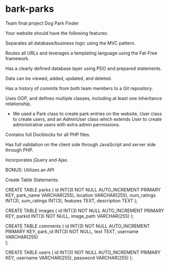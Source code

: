 # bark-parks
Team final project Dog Park Finder

Your website should have the following features:

Separates all database/business logic using the MVC pattern.

Routes all URLs and leverages a templating language using the Fat-Free framework.

Has a clearly defined database layer using PDO and prepared statements.

Data can be viewed, added, updated, and deleted.

Has a history of commits from both team members to a Git repository.

Uses OOP, and defines multiple classes, including at least one inheritance relationship.
- We used a Park class to create park entries on the website, User class to create users,
and an AdminUser class which extends User to create administrative users with extra admin permissions.

Contains full Docblocks for all PHP files.

Has full validation on the client side through JavaScript and server side through PHP.

Incorporates jQuery and Ajax.

BONUS:  Utilizes an API

Create Table Statements:

CREATE TABLE parks (
  id INT(3) NOT NULL AUTO_INCREMENT PRIMARY KEY,
  park_name VARCHAR(255),
  location VARCHAR(255),
  num_ratings INT(3),
  sum_ratings INT(3),
  features TEXT,
  description TEXT
);
  
  
  
CREATE TABLE images (
  id INT(3) NOT NULL AUTO_INCREMENT PRIMARY KEY,
  parkid INT(3) NOT NULL,
  image_path VARCHAR(255)
);
  

CREATE TABLE comments (
    id INT(3) NOT NULL AUTO_INCREMENT PRIMARY KEY,
    park_id INT(3) NOT NULL,
    text TEXT,
    username VARCHAR(255)    
);

CREATE TABLE users (
    id INT(3) NOT NULL AUTO_INCREMENT PRIMARY KEY,
    username VARCHAR(255),
    password VARCHAR(255)
);


